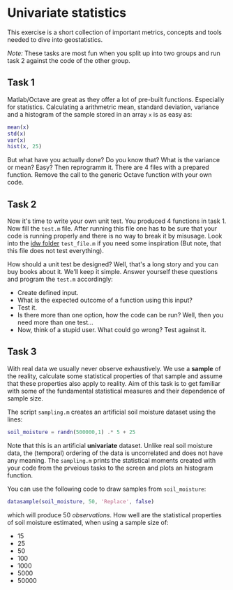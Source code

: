 # Univariate statistics

This exercise is a short collection of important metrics, concepts and tools
needed to dive into geostatistics. 

*Note:* These tasks are most fun when you split up into two groups and run 
task 2 against the code of the other group.

## Task 1

Matlab/Octave are great as they offer a lot of pre-built functions. Especially 
for statistics. Calculating a arithmetric mean, standard deviation, variance and 
a histogram of the sample stored in an array `x` is as easy as:

```Matlab
mean(x)
std(x)
var(x)
hist(x, 25)
```

But what have you actually done? Do you know that? What is the variance or mean?
Easy? Then reprogramm it.
There are 4 files with a prepared function. Remove the call to the generic
Octave function with your own code.

## Task 2

Now it's time to write your own unit test. You produced 4 functions in task 1. 
Now fill the `test.m` file. After running this file one has to be sure that your 
code is running properly and there is no way to break it by misusage.
Look into the [idw folder](https://github.com/KIT-HYD/geostatistics_lecture/tree/master/idw) 
`test_file.m` if you need some inspiration 
(But note, that this file does not test everything).

How should a unit test be designed? Well, that's a long story and you can buy 
books about it. We'll keep it simple. Answer yourself these questions and program
the `test.m` accordingly:

* Create defined input.
* What is the expected outcome of a function using this input?
* Test it.
* Is there more than one option, how the code can be run? Well, then you need more
  than one test...
* Now, think of a stupid user. What could go wrong? Test against it.

## Task 3

With real data we usually never observe exhaustively. We use a **sample** of the 
reality, calculate some statistical properties of that sample and assume that 
these properties also apply to reality. 
Aim of this task is to get familiar with some of the fundamental statistical measures
and their dependence of sample size.

The script `sampling.m` creates an artificial soil moisture dataset using the lines:

```Matlab
soil_moisture = randn(500000,1) .* 5 + 25
```

Note that this is an artificial **univariate** dataset. Unlike real soil moisture 
data, the (temporal) ordering of the data is uncorrelated and does not have any meaning.
The `sampling.m` prints the statistical moments created with your code from the 
prveious tasks to the screen and plots an histogram function.

You can use the following code to draw samples from `soil_moisture`:

```Matlab
datasample(soil_moisture, 50, 'Replace', false)
```
which will produce 50 *observations*.
How well are the statistical properties of soil moisture estimated, when using a 
sample size of:

* 15
* 25
* 50
* 100
* 1000
* 5000
* 50000